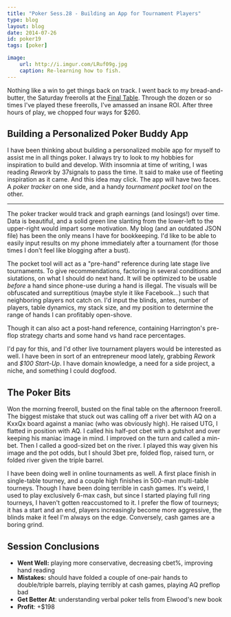 ```yaml
---
title: "Poker Sess.28 - Building an App for Tournament Players"
type: blog
layout: blog
date: 2014-07-26
id: poker19
tags: [poker]

image:
    url: http://i.imgur.com/LRuf09g.jpg
    caption: Re-learning how to fish.
---
```


Nothing like a win to get things back on track. I went back to my
bread-and-butter, the Saturday freerolls at the [Final
Table](http://pokerportland.com). Through the dozen or so times I've played
these freerolls, I've amassed an insane ROI. After three hours of play, we
chopped four ways for $260.

## Building a Personalized Poker Buddy App

I have been thinking about building a personalized mobile app for myself to
assist me in all things poker. I always try to look to my hobbies for
inspiration to build and develop. With insomnia at time of writing, I was
reading *Rework* by 37signals to pass the time. It said to make use of fleeting
inspiration as it came. And this idea may click. The app will have two faces. A
*poker tracker* on one side, and a handy *tournament pocket tool* on the
other.

---

The poker tracker would track and graph earnings (and losings!) over time. Data
is beautiful, and a solid green line slanting from the lower-left to the
upper-right would impart some motivation. My blog (and an outdated JSON file)
has been the only means I have for bookkeeping. I'd like to be able to easily
input results on my phone immediately after a tournament (for those times I
don't feel like blogging after a bust).

The pocket tool will act as a "pre-hand" reference during late stage
live tournaments. To give recommendations, factoring in several conditions and
siutations, on what I should do next hand. It will be optimized to be usable
*before* a hand since phone-use during a hand is illegal. The visuals will be
obfuscated and surreptitious (maybe style it like Facebook...) such that
neighboring players not catch on. I'd input the blinds, antes, number of
players, table dynamics, my stack size, and my position to determine the range
of hands I can profitably open-shove.

Though it can also act a post-hand reference, containing Harrington's pre-flop
strategy charts and some hand vs hand race percentages.

I'd pay for this, and I'd other live tournament players would be interested as
well. I have been in sort of an entrepreneur mood lately, grabbing *Rework* and
*$100 Start-Up*. I have domain knowledge, a need for a side project, a niche,
and something I could dogfood.

## The Poker Bits

Won the morning freeroll, busted on the final table on the afternoon freeroll.
The biggest mistake that stuck out was calling off a river bet with AQ on a
KxxQx board against a maniac (who was obviously high). He raised UTG, I flatted
in position with AQ. I called his half-pot cbet with a gutshot and over
keeping his maniac image in mind. I improved on the turn and called a min-bet.
Then I called a good-sized bet on the river. I played this way given his image
and the pot odds, but I should 3bet pre, folded flop, raised turn, or folded
river given the triple barrel.

I have been doing well in online tournaments as well. A first place finish in
single-table tourney, and a couple high finishes in 500-man multi-table
tourneys. Though I have been doing terrible in cash games. It's weird, I used
to play exclusively 6-max cash, but since I started playing full ring tourneys,
I haven't gotten reaccustomed to it. I prefer the flow of tourneys; it has a
start and an end, players increasingly become more aggressive, the blinds make
it feel I'm always on the edge. Conversely, cash games are a boring grind.

## Session Conclusions

- **Went Well:** playing more conservative, decreasing cbet%, improving hand reading
- **Mistakes:** should have folded a couple of one-pair hands to double/triple barrels, playing terribly at cash games, playing AQ preflop bad
- **Get Better At**: understanding verbal poker tells from Elwood's new book
- **Profit**: +$198
